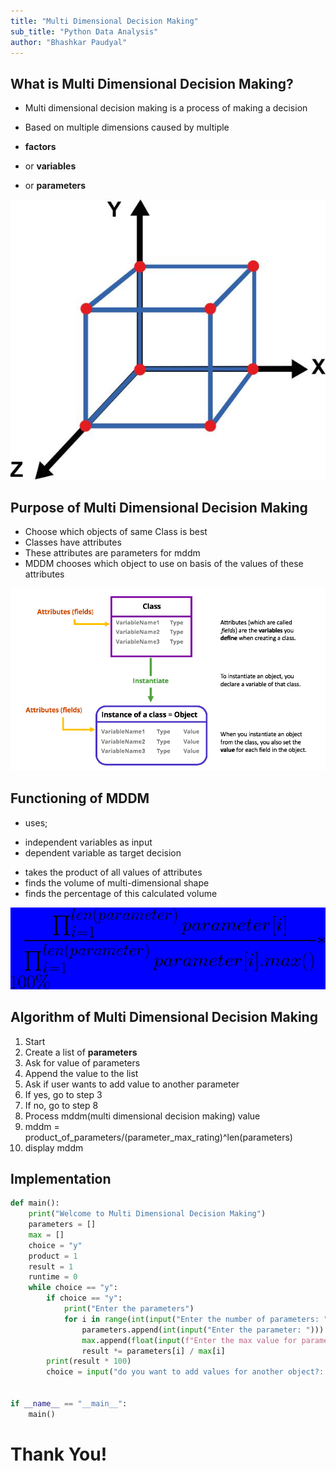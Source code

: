 ```yaml
---
title: "Multi Dimensional Decision Making"
sub_title: "Python Data Analysis"
author: "Bhashkar Paudyal"
---
```


What is Multi Dimensional Decision Making?
---
<!--pause-->
- Multi dimensional decision making is a process of making a decision
<!--pause-->
- Based on multiple dimensions caused by multiple 
<!--pause-->
- __factors__
<!--pause-->
- or __variables__
<!--pause-->
- or __parameters__
<!--pause-->
![](cube.jpg)


<!-- end_slide-->

Purpose of Multi Dimensional Decision Making
---
* Choose which objects of same Class is best
* Classes have attributes
* These attributes are parameters for mddm
* MDDM chooses which object to use on basis of the values of these attributes

![](class.png)
<!--end_slide-->

Functioning of MDDM
---

* uses;
<!--pause-->
* independent variables as input 
* dependent variable as target decision
<!--pause-->
* takes the product of all values of attributes
* finds the volume of multi-dimensional shape
* finds the percentage of this calculated volume

![](eqn.png)


<!--end_slide-->

Algorithm of Multi Dimensional Decision Making
---
1. Start
2. Create a list of **parameters**
3. Ask for value of parameters
4. Append the value to the list
5. Ask if user wants to add value to another parameter
6. If yes, go to step 3
7. If no, go to step 8
8. Process mddm(multi dimensional decision making) value
9. mddm = product_of_parameters/(parameter_max_rating)^len(parameters)
10. display mddm

<!--end_slide-->

Implementation
---
```python +line_numbers {1-8|9|10,11|12-15|16,17|20,21}
def main():
    print("Welcome to Multi Dimensional Decision Making")
    parameters = []
    max = []
    choice = "y"
    product = 1
    result = 1
    runtime = 0
    while choice == "y":
        if choice == "y":
            print("Enter the parameters")
            for i in range(int(input("Enter the number of parameters: "))):
                parameters.append(int(input("Enter the parameter: ")))
                max.append(float(input(f"Enter the max value for parameter{i}: ")))
                result *= parameters[i] / max[i]
        print(result * 100)
        choice = input("do you want to add values for another object?: ")


if __name__ == "__main__":
    main()
```

<!--end_slide-->
# Thank You!
